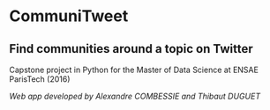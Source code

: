 # CommuniTweet
## Find communities around a topic on Twitter


Capstone project in Python for the Master of Data Science at ENSAE ParisTech (2016)


*Web app developed by Alexandre COMBESSIE and Thibaut DUGUET*

